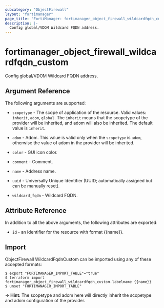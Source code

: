 ```yaml
---
subcategory: "ObjectFirewall"
layout: "fortimanager"
page_title: "FortiManager: fortimanager_object_firewall_wildcardfqdn_custom"
description: |-
  Config global/VDOM Wildcard FQDN address.
---
```


# fortimanager_object_firewall_wildcardfqdn_custom
Config global/VDOM Wildcard FQDN address.

## Argument Reference


The following arguments are supported:

* `scopetype` - The scope of application of the resource. Valid values: `inherit`, `adom`, `global`. The `inherit` means that the scopetype of the provider will be inherited, and adom will also be inherited. The default value is `inherit`.
* `adom` - Adom. This value is valid only when the `scopetype` is `adom`, otherwise the value of adom in the provider will be inherited.

* `color` - GUI icon color.
* `comment` - Comment.
* `name` - Address name.
* `uuid` - Universally Unique Identifier (UUID; automatically assigned but can be manually reset).
* `wildcard_fqdn` - Wildcard FQDN.


## Attribute Reference

In addition to all the above arguments, the following attributes are exported:
* `id` - an identifier for the resource with format {{name}}.

## Import

ObjectFirewall WildcardFqdnCustom can be imported using any of these accepted formats:
```
$ export "FORTIMANAGER_IMPORT_TABLE"="true"
$ terraform import fortimanager_object_firewall_wildcardfqdn_custom.labelname {{name}}
$ unset "FORTIMANAGER_IMPORT_TABLE"
```
-> **Hint:** The scopetype and adom here will directly inherit the scopetype and adom configuration of the provider.
